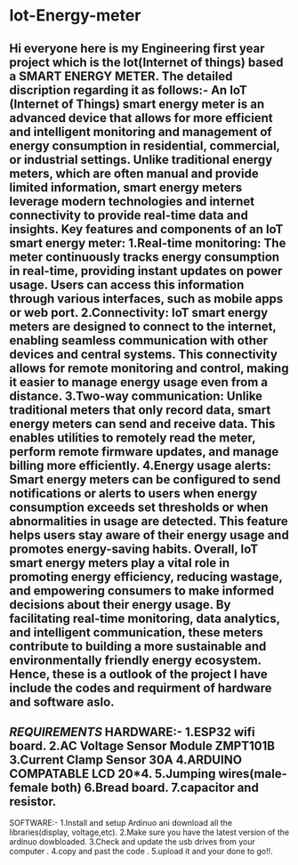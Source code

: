 # Iot-Energy-meter





Hi everyone here is my Engineering first year project which is the Iot(Internet of things) based a SMART ENERGY METER.
The detailed discription regarding it as follows:-
An IoT (Internet of Things) smart energy meter is an advanced device that allows for more efficient and intelligent monitoring and management of energy consumption in residential, commercial, or industrial settings. Unlike traditional energy meters, which are often manual and provide limited information, smart energy meters leverage modern technologies and internet connectivity to provide real-time data and insights.
Key features and components of an IoT smart energy meter:
1.Real-time monitoring: The meter continuously tracks energy consumption in real-time, providing instant updates on power usage. Users can access this information through various interfaces, such as mobile apps or web port.
2.Connectivity: IoT smart energy meters are designed to connect to the internet, enabling seamless communication with other devices and central systems. This connectivity allows for remote monitoring and control, making it easier to manage energy usage even from a distance.
3.Two-way communication: Unlike traditional meters that only record data, smart energy meters can send and receive data. This enables utilities to remotely read the meter, perform remote firmware updates, and manage billing more efficiently.
4.Energy usage alerts: Smart energy meters can be configured to send notifications or alerts to users when energy consumption exceeds set thresholds or when abnormalities in usage are detected. This feature helps users stay aware of their energy usage and promotes energy-saving habits.
Overall, IoT smart energy meters play a vital role in promoting energy efficiency, reducing wastage, and empowering consumers to make informed decisions about their energy usage. By facilitating real-time monitoring, data analytics, and intelligent communication, these meters contribute to building a more sustainable and environmentally friendly energy ecosystem.
Hence, these is a outlook of the project I have include the codes and requirment of hardware and software aslo.
-----------------------------------------------------------------------------------------------------------------------------------------
*REQUIREMENTS*
HARDWARE:-
1.ESP32 wifi board.
2.AC Voltage Sensor Module ZMPT101B
3.Current Clamp Sensor 30A
4.ARDUINO COMPATABLE LCD 20*4.
5.Jumping wires(male-female both)
6.Bread board.
7.capacitor and resistor.
------------------------------------------------------------------------------------------------------------------------------------------
SOFTWARE:-
1.Install and setup Ardinuo ani download all the libraries(display, voltage,etc).
2.Make sure you have the latest version of the ardinuo dowbloaded.
3.Check and update the usb drives from your computer .
4.copy and past the code .
5.upload it and your done to go!!.
